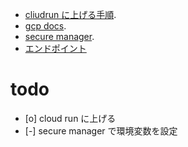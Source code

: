 - [cliudrun に上げる手順](https://qiita.com/riku-shiru/items/d3f7dda5a5e87c4b26e9).
- [gcp docs](https://cloud.google.com/endpoints/docs/openapi/enable-api?hl=ja#gcloud).
- [secure manager](https://www.youtube.com/watch?v=JIE89dneaGo).
- [エンドポイント](https://katayama8000-q4tcbuvapa-an.a.run.app/)

# todo

- [o] cloud run に上げる
- [-] secure manager で環境変数を設定
